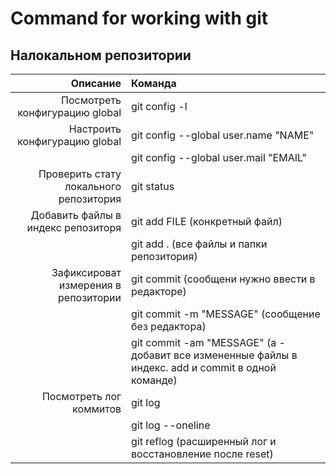 # Command for working with git
## Налокальном репозитории
| Описание | Команда |
|---------:|:--------|
| Посмотреть конфигурацию global | git config -l |
| Настроить конфигурацию global | git config --global user.name "NAME"  |
|                               | git config --global user.mail "EMAIL" |
| Проверить стату локального репозитория | git status |
|Добавить файлы в индекс репозиторя | git add FILE (конкретный файл)|
|                                   | git add . (все файлы и папки репозитория)|
|Зафиксироват измерения в репозитории| git commit (сообщени нужно ввести в редакторе)|
|                                   | git commit -m "MESSAGE" (сообщение без редактора)|
|                                   | git commit -am "MESSAGE" (а - добавит все измененные файлы в индекс. add и commit в одной команде)|
|Посмотреть лог коммитов            | git log|
|                                   | git log --oneline|
|                                   | git reflog (расширенный лог и восстановление после reset)|